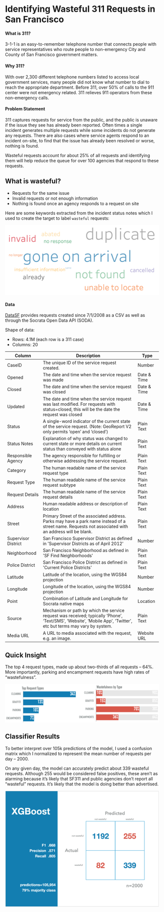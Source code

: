 # Identifying Wasteful 311 Requests in San Francisco

#### What is 311?
3-1-1 is an easy-to-remember telephone number that connects people with service representatives who route people to non-emergency City and County of San Francisco government matters.

#### Why 311?
With over 2,300 different telephone numbers listed to access local government services, many people did not know what number to dial to reach the appropriate department. Before 311, over 50% of calls to the 911 center were not emergency related. 311 relieves 911 operators from these non-emergency calls. 

#### Problem Statement
311 captures requests for service from the public, and the public is unaware if the issue they see has already been reported. Often times a single incident generates multiple requests while some incidents do not generate any requests. There are also cases where service agents respond to an incident on-site, to find that the issue has already been resolved or worse, nothing is found.

Wasteful requests account for about 25% of all requests and identifying them will help reduce the queue for over 100 agencies that respond to these requests.

## What is wasteful?
* Requests for the same issue 
* Invalid requests or not enough information
* Nothing is found once an agency responds to a request on site

Here are some keywords extracted from the incident status notes which I used to create the target to label `wasteful` requests:

![wasteful](./img/word_cloud_wasteful_keywords.png)

#### Data
[DataSF](https://data.sfgov.org/City-Infrastructure/311-Cases/vw6y-z8j6 "DataSF 311 Cases") provides requests created since 7/1/2008 as a CSV as well as through the Socrata Open Data API (SODA). 

Shape of data:
* Rows: 4.1M (each row is a 311 case)
* Columns: 20

| Column              | Description                                                                                                                                                       |  Type       |
|---------------------|-------------------------------------------------------------------------------------------------------------------------------------------------------------------|-------------|
| CaseID              | The unique ID of the service request created.                                                                                                                     | Number      |
| Opened              | The date and time when the service request was made                                                                                                               | Date & Time |
| Closed              | The date and time when the service request was closed                                                                                                             | Date & Time |
| Updated             | The date and time when the service request was last modified. For requests with status=closed, this will be the date the request was closed                       | Date & Time |
| Status              | A single-word indicator of the current state of the service request. (Note: GeoReport V2 only permits ‘open’ and ‘closed’)                                        | Plain Text  |
| Status Notes        | Explanation of why status was changed to current state or more details on current status than conveyed with status alone                                          | Plain Text  |
| Responsible Agency  | The agency responsible for fulfilling or otherwise addressing the service request.                                                                                | Plain Text  |
| Category            | The human readable name of the service request type                                                                                                               | Plain Text  |
| Request Type        | The human readable name of the service request subtype                                                                                                            | Plain Text  |
| Request Details     | The human readable name of the service request details                                                                                                            | Plain Text  |
| Address             | Human readable address or description of location                                                                                                                 | Plain Text  |
| Street              | Primary Street of the associated address. Parks may have a park name instead of a street name. Requests not associated with an address will be blank.             | Plain Text  |
| Supervisor District | San Francisco Supervisor District as defined in 'Supervisor Districts as of April 2012'                                                                           | Number      |
| Neighborhood        | San Francisco Neighborhood as defined in 'SF Find Neighborhoods'                                                                                                  | Plain Text  |
| Police District     | San Francisco Police District as defined in 'Current Police Districts'                                                                                            | Plain Text  |
| Latitude            | Latitude of the location, using the WGS84 projection                                                                                                              | Number      |
| Longitude           | Longitude of the location, using the WGS84 projection                                                                                                             | Number      |
| Point               | Combination of Latitude and Longitude for Socrata native maps                                                                                                     | Location    |
| Source              | Mechanism or path by which the service request was received; typically ‘Phone’, ‘Text/SMS’, ‘Website’, ‘Mobile App’, ‘Twitter’, etc but terms may vary by system. | Plain Text  |
| Media URL           | A URL to media associated with the request, e.g. an image.                                                                                                        | Website URL |

## Quick Insight
The top 4 request types, made up about two-thirds of all requests – 64%. More importantly, parking and encampment requests have high rates of “wastefulness”.

![request_types](./img/request_types_wastefulness.png)

## Classifier Results
To better interpret over 105k predictions of the model, I used a confusion matrix which I normalized to represent the mean number of requests per day – 2000.

On any given day, the model can accurately predict about 339 wasteful requests. Although 255 would be considered false positives, these aren’t as alarming because it’s likely that SF311 and public agencies don’t report all “wasteful” requests. It’s likely that the model is doing better than advertised.

![final_model](./img/xgboost_results.png)